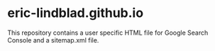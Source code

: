# eric-lindblad.github.io

This repository contains a user specific HTML file for Google Search Console and a sitemap.xml file.

